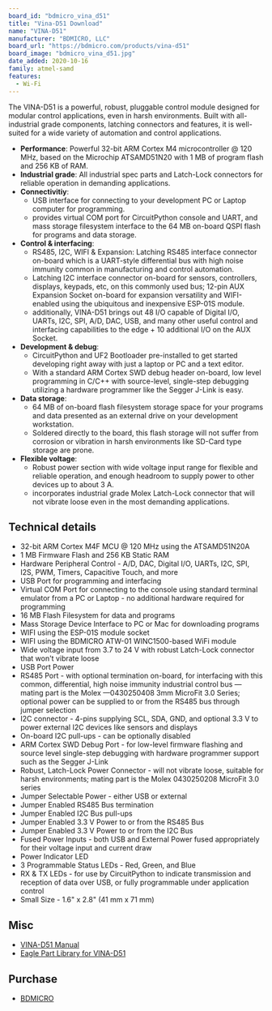 ```yaml
---
board_id: "bdmicro_vina_d51"
title: "Vina-D51 Download"
name: "VINA-D51"
manufacturer: "BDMICRO, LLC"
board_url: "https://bdmicro.com/products/vina-d51"
board_image: "bdmicro_vina_d51.jpg"
date_added: 2020-10-16
family: atmel-samd
features:
  - Wi-Fi
---
```


The VINA-D51 is a powerful, robust, pluggable control module designed for modular control applications, even in harsh environments. Built with all-industrial grade components, latching connectors and features, it is well-suited for a wide variety of automation and control applications.

* **Performance**: Powerful 32-bit ARM Cortex M4 microcontroller @ 120 MHz, based on the Microchip ATSAMD51N20 with 1 MB of program flash and 256 KB of RAM.
* **Industrial grade**: All industrial spec parts and Latch-Lock connectors for reliable operation in demanding applications.
* **Connectivitiy**:
  * USB interface for connecting to your development PC or Laptop computer for programming.
  * provides virtual COM port for CircuitPython console and UART, and mass storage filesystem interface to the 64 MB on-board QSPI flash for programs and data storage.
* **Control & interfacing**:
  * RS485, I2C, WIFI & Expansion: Latching RS485 interface connector on-board which is a UART-style differential bus with high noise immunity common in manufacturing and control automation.
  * Latching I2C interface connector on-board for sensors, controllers, displays, keypads, etc, on this commonly used bus; 12-pin AUX Expansion Socket on-board for expansion versatility and WIFI-enabled using the ubiquitous and inexpensive ESP-01S module.
  * additionally, VINA-D51 brings out 48 I/O capable of Digital I/O, UARTs, I2C, SPI, A/D, DAC, USB, and many other useful control and interfacing capabilities to the edge + 10 additional I/O on the AUX Socket.
* **Development & debug**:
  * CircuitPython and UF2 Bootloader pre-installed to get started developing right away with just a laptop or PC and a text editor.
  * With a standard ARM Cortex SWD debug header on-board, low level programming in C/C++ with source-level, single-step debugging utilizing a hardware programmer like the Segger J-Link is easy.
* **Data storage**:
  * 64 MB of on-board flash filesystem storage space for your programs and data presented as an external drive on your development workstation.
  * Soldered directly to the board, this flash storage will not suffer from corrosion or vibration in harsh environments like SD-Card type storage are prone.
* **Flexible voltage**:
  * Robust power section with wide voltage input range for flexible and reliable operation, and enough headroom to supply power to other devices up to about 3 A.
  * incorporates industrial grade Molex Latch-Lock connector that will not vibrate loose even in the most demanding applications.

## Technical details

* 32-bit ARM Cortex M4F MCU @ 120 MHz using the ATSAMD51N20A
* 1 MB Firmware Flash and 256 KB Static RAM
* Hardware Peripheral Control - A/D, DAC, Digital I/O, UARTs, I2C, SPI, I2S, PWM, Timers, Capacitive Touch, and more
* USB Port for programming and interfacing
* Virtual COM Port for connecting to the console using standard terminal emulator from a PC or Laptop - no additional hardware required for programming
* 16 MB Flash Filesystem for data and programs
* Mass Storage Device Interface to PC or Mac for downloading programs
* WIFI using the ESP-01S module socket
* WIFI using the BDMICRO ATW-01 WINC1500-based WiFi module
* Wide voltage input from 3.7 to 24 V with robust Latch-Lock connector that won't vibrate loose
* USB Port Power
* RS485 Port - with optional termination on-board, for interfacing with this common, differential, high noise immunity industrial control bus — mating part is the Molex —0430250408 3mm MicroFit 3.0 Series; optional power can be supplied to or from the RS485 bus through jumper selection
* I2C connector - 4-pins supplying SCL, SDA, GND, and optional 3.3 V to power external I2C devices like sensors and displays
* On-board I2C pull-ups - can be optionally disabled
* ARM Cortex SWD Debug Port - for low-level firmware flashing and source level single-step debugging with hardware programmer support such as the Segger J-Link
* Robust, Latch-Lock Power Connector - will not vibrate loose, suitable for harsh environments; mating part is the Molex 0430250208 MicroFit 3.0 series
* Jumper Selectable Power - either USB or external
* Jumper Enabled RS485 Bus termination
* Jumper Enabled I2C Bus pull-ups
* Jumper Enabled 3.3 V Power to or from the RS485 Bus
* Jumper Enabled 3.3 V Power to or from the I2C Bus
* Fused Power Inputs - both USB and External Power fused appropriately for their voltage input and current draw
* Power Indicator LED
* 3 Programmable Status LEDs - Red, Green, and Blue
* RX & TX LEDs - for use by CircuitPython to indicate transmission and reception of data over USB, or fully programmable under application control
* Small Size - 1.6" x 2.8" (41 mm x 71 mm)

## Misc

* [VINA-D51 Manual](https://cdn.shopify.com/s/files/1/0087/5718/2544/files/vina-d51.pdf?v=1641358819)
* [Eagle Part Library for VINA-D51](https://cdn.shopify.com/s/files/1/0087/5718/2544/files/vina-d51.lbr?v=1620249715)

## Purchase

* [BDMICRO](https://bdmicro.com/products/vina-d51)
